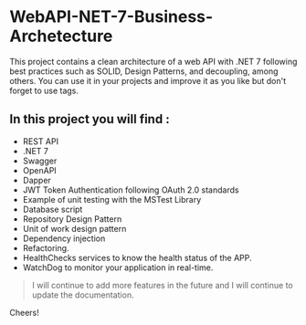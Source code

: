 # WebAPI-NET-7-Business-Archetecture 


This project contains a clean architecture of a web API with .NET 7 following best practices such as SOLID, Design Patterns, and decoupling, among others. You can use it in your projects and improve it as you like but don't forget to use tags.  

## In this project you will find :

- REST API
- .NET 7
- Swagger
- OpenAPI
- Dapper
- JWT Token Authentication following OAuth 2.0 standards
- Example of unit testing with the MSTest Library
- Database script
- Repository Design Pattern 
- Unit of work design pattern
- Dependency injection
- Refactoring. 
- HealthChecks services to know the health status of the APP.
- WatchDog to monitor your application in real-time.

> I will continue to add more features in the future and I will continue to update the documentation.

 
Cheers!
